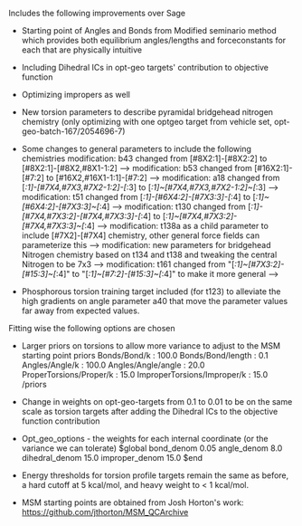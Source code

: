 Includes the following improvements over Sage

- Starting point of Angles and Bonds from Modified seminario method which provides both equilibrium angles/lengths and forceconstants for each that are physically intuitive
- Including Dihedral ICs in opt-geo targets' contribution to objective function
- Optimizing impropers as well
- New torsion parameters to describe pyramidal bridgehead nitrogen chemistry (only optimizing with one optgeo target from vehicle set, opt-geo-batch-167/2054696-7)
- Some changes to general parameters to include the following chemistries
         modification: b43 changed from [#8X2:1]-[#8X2:2] to [#8X2:1]-[#8X2,#8X1-1:2] -->
         modification: b53 changed from [#16X2:1]-[#7:2] to [#16X2,#16X1-1:1]-[#7:2] -->
         modification: a18 changed from [*:1]-[#7X4,#7X3,#7X2-1:2]-[*:3] to [*:1]~[#7X4,#7X3,#7X2-1:2]~[*:3] -->
         modification: t51 changed from [*:1]-[#6X4:2]-[#7X3:3]-[*:4] to [*:1]~[#6X4:2]-[#7X3:3]~[*:4] -->
         modification: t130 changed from [*:1]-[#7X4,#7X3:2]-[#7X4,#7X3:3]-[*:4] to [*:1]~[#7X4,#7X3:2]-[#7X4,#7X3:3]~[*:4] -->
         modification: t138a as a child parameter to include [#7X2]-[#7X4] chemistry, other general force fields can parameterize this -->
         modification: new parameters for bridgehead Nitrogen chemistry based on t134 and t138 and tweaking the central Nitrogen to be 7x3 -->
         modification: t161 changed from "[*:1]~[#7X3:2]-[#15:3]~[*:4]" to "[*:1]~[#7:2]-[#15:3]~[*:4]" to make it more general -->

- Phosphorous torsion training target included (for t123) to alleviate the high gradients on angle parameter a40 that move the parameter values far away from expected values. 


Fitting wise the following options are chosen
- Larger priors on torsions to allow more variance to adjust to the MSM starting point
   priors
      Bonds/Bond/k :  100.0
      Bonds/Bond/length :  0.1
      Angles/Angle/k :  100.0
      Angles/Angle/angle :  20.0
      ProperTorsions/Proper/k :  15.0
      ImproperTorsions/Improper/k : 15.0
   /priors
   
- Change in weights on opt-geo-targets from 0.1 to 0.01 to be on the same scale as torsion targets after adding the Dihedral ICs to the objective function contribution

- Opt_geo_options - the weights for each internal coordinate (or the variance we can tolerate)
    $global
       bond_denom 0.05
       angle_denom 8.0
       dihedral_denom 15.0
       improper_denom 15.0
    $end

- Energy thresholds for torsion profile targets remain the same as before, a hard cutoff at 5 kcal/mol, and heavy weight to < 1 kcal/mol. 

- MSM starting points are obtained from Josh Horton's work: https://github.com/jthorton/MSM_QCArchive


